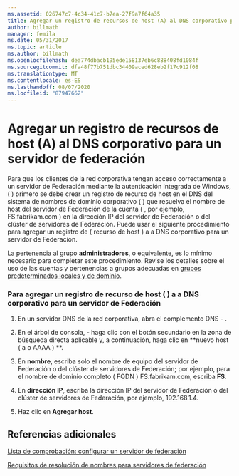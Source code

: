 ```yaml
---
ms.assetid: 026747c7-4c34-41c7-b7ea-27f9a7f64a35
title: Agregar un registro de recursos de host (A) al DNS corporativo para un servidor de federación
author: billmath
manager: femila
ms.date: 05/31/2017
ms.topic: article
ms.author: billmath
ms.openlocfilehash: dea774dbacb195ede158137eb6c888408fd1084f
ms.sourcegitcommit: dfa48f77b751dbc34409aced628eb2f17c912f08
ms.translationtype: MT
ms.contentlocale: es-ES
ms.lasthandoff: 08/07/2020
ms.locfileid: "87947662"
---
```

# <a name="add-a-host-a-resource-record-to-corporate-dns-for-a-federation-server"></a>Agregar un registro de recursos de host (A) al DNS corporativo para un servidor de federación



Para que los clientes de la red corporativa tengan acceso correctamente a un servidor de Federación mediante la autenticación integrada de Windows, \( \) primero se debe crear un registro de recurso de host en el DNS del sistema de nombres de dominio corporativo \( \) que resuelva el nombre de host del servidor de Federación de la cuenta \( , por ejemplo, FS.fabrikam.com \) en la dirección IP del servidor de Federación o del clúster de servidores de Federación. Puede usar el siguiente procedimiento para agregar un registro de \( recurso de host \) a a DNS corporativo para un servidor de Federación.

La pertenencia al grupo **administradores**, o equivalente, es lo mínimo necesario para completar este procedimiento.  Revise los detalles sobre el uso de las cuentas y pertenencias a grupos adecuadas en [grupos predeterminados locales y de dominio](https://go.microsoft.com/fwlink/?LinkId=83477).

### <a name="to-add-a-host-a-resource-record-to-corporate-dns-for-a-federation-server"></a>Para agregar un registro de recurso de host \( \) a a DNS corporativo para un servidor de Federación

1.  En un servidor DNS de la red corporativa, abra el complemento DNS \- .

2.  En el árbol de consola, \- haga clic con el botón secundario en la zona de búsqueda directa aplicable y, a continuación, haga clic en **nuevo host \( a o AAAA \) **.

3.  En **nombre**, escriba solo el nombre de equipo del servidor de Federación o del clúster de servidores de Federación; por ejemplo, para el nombre de dominio completo \( FQDN \) FS.fabrikam.com, escriba **FS**.

4.  En **dirección IP**, escriba la dirección IP del servidor de Federación o del clúster de servidores de Federación, por ejemplo, 192.168.1.4.

5.  Haz clic en **Agregar host**.

## <a name="additional-references"></a>Referencias adicionales
[Lista de comprobación: configurar un servidor de federación](Checklist--Setting-Up-a-Federation-Server.md)

[Requisitos de resolución de nombres para servidores de federación](/previous-versions/windows/it-pro/windows-server-2012-R2-and-2012/dd807055(v=ws.11))

